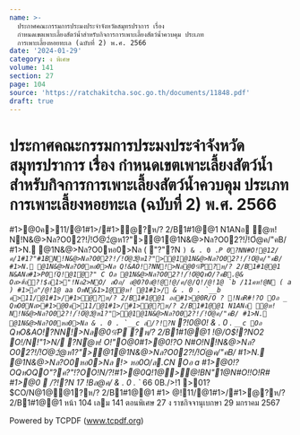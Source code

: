 ```yaml
---
name: >-
  ประกาศคณะกรรมการประมงประจำจังหวัดสมุทรปราการ เรื่อง
  กำหนดเขตเพาะเลี้ยงสัตว์น้ำสำหรับกิจการการเพาะเลี้ยงสัตว์น้ำควบคุม ประเภท
  การเพาะเลี้ยงหอยทะเล (ฉบับที่ 2) พ.ศ. 2566
date: '2024-01-29'
category: ง พิเศษ
volume: 141
section: 27
page: 104
source: 'https://ratchakitcha.soc.go.th/documents/11848.pdf'
draft: true
---
```


# ประกาศคณะกรรมการประมงประจำจังหวัดสมุทรปราการ เรื่อง กำหนดเขตเพาะเลี้ยงสัตว์น้ำสำหรับกิจการการเพาะเลี้ยงสัตว์น้ำควบคุม ประเภท การเพาะเลี้ยงหอยทะเล (ฉบับที่ 2) พ.ศ. 2566

#1>@0ค>11/@1#1>/#1>ํ@?ห/? 2/B1#1@@1 N1ANอ ํ@ห! N!N&@>Nล?O02?!/์!Oํ@2ํ@ห1?">@1@1N&@>Nล?O02?!/์!Oํ@ค/"คB/ #1>N. @1N&@>Nล?O0หอ0>Nล ( "?"?N ` ) & . 0 . `_`` P 0?NN#O!@12/ค/1#1?"#1BN!N&@>Nล?O02?!/์!Oํ@2ํ@ห1?">@1@1N&@>Nล?O02?!/์!Oํ@ค/"คB/ #1>N. @1N&@>Nล?O0หอ0>Nล Q!&AO!?NN!>Nล@0%ัP?ห/? 2/B1#1@@1 N&ANอ#1>P0!์Q!@1ํ@?" C Oล @1N&@>Nล?O02?!/์!Oํ@QหO/?คB.@& Oล>#้อ?!$ล1>"!Nอ2>NO/ ลOอ/ อ@0?0อํ@!@!@/ค/@/Q!/@!1@ `b /11คห!@N ( a ) #1>อ"/@!1@ aa OหN&1>1@ํ@ห! @1#1>/ & . 0 . `__b ค>11/@1#1>/#1>ํ@?ห/? 2/B1#1@@1 ออ#1>@0R/O ? !NอR#!?O Oอ _ QหO0Nล>#1>@0ค>11/@1#1>/#1>ํ@?ห/? 2/B1#1@@1 N1ANอ ํ@ห! N!N&@>Nล?O02?!/์!Oํ@2ํ@ห1?">@1@1N&@>Nล?O02?!/์!Oํ@ค/"คB/ #1>N. @1N&@>Nล?O0หอ0>Nล & . 0 . `__c ล/?!?N `` ?!0@0! & . 0 . `__c Oอ ` QหO&AO!?NN!>Nล@0%ัP ?ห/? 2/B1#1@@1 !@/O$!?NO2 O!/N!"1>N/ ?Nํ@ห! O!"O@0#1>@0!?O N#O!N!N&@>Nล?O02?!/์!Oํ@2ํ@ห1?">@1@1N&@>Nล?O02?!/์!Oํ@ค/"คB/ #1>N. @1N&@>Nล?O0หอ0>Nล !> หอ0O/ล.CN Oอ a #1>@0!?OQหOQO"?ค?"!?OO!N/?!#1>@0Q!1@>@!BN"1@N#O!!O!R# #1>@0  /?!?N 17 !Bล@ค/ & . 0 . `_ 66 0B./>!1 >01? $CO/N@1@@1?ห/? 2/B1#1@@1 #1> @!11/@1#1>/#1>ํ@?ห/? 2/B1#1@@1 หน้า 104 เลม 141 ตอนพิเศษ 27 ง ราชกิจจานุเบกษา 29 มกราคม 2567



Powered by TCPDF (www.tcpdf.org)
